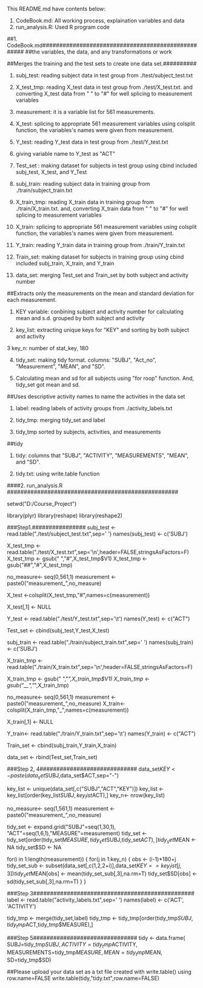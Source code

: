 This README.md have contents below:

1. CodeBook.md: All working process, explaination variables and data
2. run_analysis.R: Used R program code


##1. CodeBook.md###################################################
##the variables, the data, and any transformations or work

##Merges the training and the test sets to create one data set.##########

1. subj_test: reading subject data in test group from ./test/subject_test.txt 

2. X_test_tmp: reading X_test data in test group from ./test/X_test.txt. and converting X_test data from " " to "#" for well splicing to measurement variables

3. measurement: it is a variable list for 561 measurements. 

4. X_test: splicing to appropriate 561 measurement variables using colsplit function, the variables's names were given from measurement.

5. Y_test: reading Y_test data in test group from ./test/Y_test.txt 

6. giving variable name to Y_test as "ACT"

7. Test_set : making dataset for subjects in test group using cbind included subj_test, X_test, and Y_Test

8. subj_train: reading subject data in training group from ./train/subject_train.txt 

9. X_train_tmp: reading X_train data in training group from ./train/X_train.txt. and, converting X_train data from " " to "#" for well splicing to measurement variables

10. X_train: splicing to appropriate 561 measurement variables using colsplit function, the variables's names were given from measurement.

11. Y_train: reading Y_train data in training group from ./train/Y_train.txt 

12. Train_set: making dataset for subjects in training group using cbind included subj_train, X_train, and Y_train

13. data_set: merging Test_set and Train_set by both subject and activity number

##Extracts only the measurements on the mean and standard deviation for each measurement. 

1. KEY variable: conbining subject and activity number for calculating mean and s.d. grouped by both subject and activity

2. key_list: extracting unique keys for "KEY" and sorting by both subject and activity

3 key_n: number of stat_key, 180

4. tidy_set: making tidy format. columns: "SUBJ", "Act_no", "Measurement", "MEAN", and "SD".

5. Calculating mean and sd for all subjects using "for roop" function. And, tidy_set got mean and sd.

##Uses descriptive activity names to name the activities in the data set
1. label: reading labels of activity groups from ./activity_labels.txt

2. tidy_tmp: merging tidy_set and label

3. tidy_tmp sorted by subjects, activities, and measurements

##tidy
1. tidy: columns that "SUBJ", "ACTIVITY", "MEASUREMENTS", "MEAN", and "SD".

2. tidy.txt: using write.table function


####2. run_analysis.R ###################################################

setwd("D:/Course_Project")

library(plyr)
library(reshape)
library(reshape2)

###Step1.################
subj_test <- read.table("./test/subject_test.txt",sep=' ')
names(subj_test) <- c('SUBJ')

X_test_tmp <- read.table("./test/X_test.txt",sep='\n',header=FALSE,stringsAsFactors=F)
X_test_tmp <- gsub(" ","#",X_test_tmp$V1)
X_test_tmp <- gsub("##","#",X_test_tmp)

no_measure<- seq(0,561,1)
measurement <- paste0("measurement_",no_measure)

X_test <-colsplit(X_test_tmp,"#",names=c(measurement))

X_test[,1] <- NULL

Y_test <- read.table("./test/Y_test.txt",sep='\t')
names(Y_test) <- c("ACT")

Test_set <- cbind(subj_test,Y_test,X_test)

subj_train <- read.table("./train/subject_train.txt",sep=' ')
names(subj_train) <- c('SUBJ')

X_train_tmp <- read.table("./train/X_train.txt",sep='\n',header=FALSE,stringsAsFactors=F)

X_train_tmp <- gsub(" ","_",X_train_tmp$V1)
X_train_tmp <- gsub("__","_",X_train_tmp)

no_measure<- seq(0,561,1)
measurement <- paste0("measurement_",no_measure)
X_train<-colsplit(X_train_tmp,"_",names=c(measurement))

X_train[,1] <- NULL

Y_train<- read.table("./train/Y_train.txt",sep='\t')
names(Y_train) <- c("ACT")

Train_set <- cbind(subj_train,Y_train,X_train)

data_set <- rbind(Test_set,Train_set)

###Step 2, 4#############################
data_set$KEY <- paste(data_set$SUBJ,data_set$ACT,sep="-")

key_list <- unique(data_set[,c("SUBJ","ACT","KEY")])
key_list <- key_list[order(key_list$SUBJ,key_list$ACT),]
key_n<- nrow(key_list)

no_measure<- seq(1,561,1)
measurement <- paste0("measurement_",no_measure)

tidy_set <- expand.grid("SUBJ"=seq(1,30,1), "ACT"=seq(1,6,1),"MEASURE"=measurement)
tidy_set <- tidy_set[order(tidy_set$MEASURE,tidy_set$SUBJ,tidy_set$ACT),]
tidy_set$MEAN <- NA
tidy_set$SD <- NA

for(i in 1:length(measurement))
{
	for(j in 1:key_n)
	{
		obs <- (i-1)*180+j
		tidy_set_sub <- subset(data_set[,c(1,2,2+i)],data_set$KEY==key_list[j,3])
		tidy_set$MEAN[obs] <- mean(tidy_set_sub[,3],na.rm=T)
		tidy_set$SD[obs] <- sd(tidy_set_sub[,3],na.rm=T)
	}
}

###Step 3################################################
label <- read.table("activity_labels.txt",sep=' ')
names(label) <- c('ACT', 'ACTIVITY')

tidy_tmp <- merge(tidy_set,label)
tidy_tmp <- tidy_tmp[order(tidy_tmp$SUBJ,tidy_tmp$ACT,tidy_tmp$MEASURE),]


###Step 5###############################
tidy <- data.frame(
SUBJ=tidy_tmp$SUBJ,
ACTIVITY=tidy_tmp$ACTIVITY,
MEASUREMENTS=tidy_tmp$MEASURE,
MEAN=tidy_tmp$MEAN,
SD=tidy_tmp$SD)

##Please upload your data set as a txt file created with write.table() using row.name=FALSE
write.table(tidy,"tidy.txt",row.name=FALSE)




